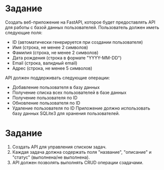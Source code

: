 # Задание 
Создать веб-приложение на FastAPI, которое будет предоставлять API для работы с базой данных пользователей. Пользователь должен иметь следующие поля:
- ID (автоматически генерируется при создании пользователя)
- Имя (строка, не менее 2 символов)
- Фамилия (строка, не менее 2 символов)
- Дата рождения (строка в формате "YYYY-MM-DD")
- Email (строка, валидный email)
- Адрес (строка, не менее 5 символов)

API должен поддерживать следующие операции:
- Добавление пользователя в базу данных
- Получение списка всех пользователей в базе данных
- Получение пользователя по ID
- Обновление пользователя по ID
- Удаление пользователя по ID
Приложение должно использовать базу данных SQLite3 для хранения пользователей.


# Задание 

1) Создать API для управления списком задач.
2) Каждая задача должна содержать поля "название", "описание" и "статус" (выполнена/не выполнена).
3) API должен позволять выполнять CRUD операции сзадачами.
